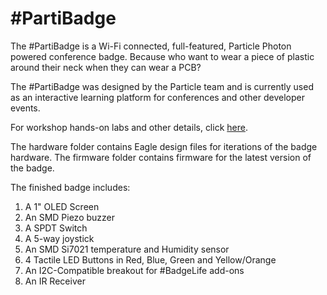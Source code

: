 # #PartiBadge

The #PartiBadge is a Wi-Fi connected, full-featured, Particle Photon powered conference badge. Because who want to wear a piece of plastic around their neck when they can wear a PCB?

The #PartiBadge was designed by the Particle team and is currently used as an interactive learning platform for conferences and other developer events.

For workshop hands-on labs and other details, click [here](https://bit.ly/tc-workshop).

The hardware folder contains Eagle design files for iterations of the badge hardware. The firmware folder contains firmware for the latest version of the badge.

The finished badge includes:

1.  A 1" OLED Screen
2.  An SMD Piezo buzzer
3.  A SPDT Switch
4.  A 5-way joystick
5.  An SMD Si7021 temperature and Humidity sensor
6.  4 Tactile LED Buttons in Red, Blue, Green and Yellow/Orange
7.  An I2C-Compatible breakout for #BadgeLife add-ons
8.  An IR Receiver
